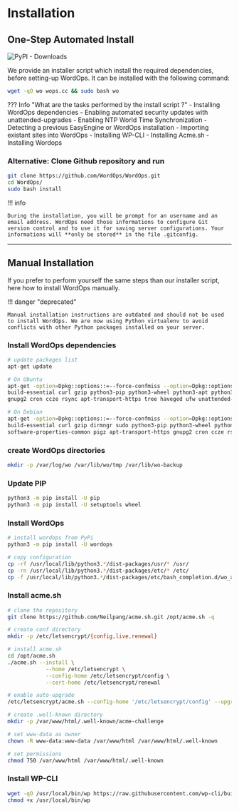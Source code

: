 # Installation

## One-Step Automated Install

![PyPI - Downloads](https://img.shields.io/pypi/dm/wordops.svg?cacheSeconds=86400)

We provide an installer script which install the required dependencies, before setting-up WordOps. It can be installed with the following command:

```bash
wget -qO wo wops.cc && sudo bash wo
```

<!-- prettier-ignore -->
??? Info "What are the tasks performed by the install script ?"
    - Installing WordOps dependencies
    - Enabling automated security updates with unattended-upgrades
    - Enabling NTP World Time Synchronization
    - Detecting a previous EasyEngine or WordOps installation
    - Importing existant sites into WordOps
    - Installing WP-CLI
    - Installing Acme.sh
    - Installing Wordops

<!-- prettier-ignore-end -->

### Alternative: Clone Github repository and run

```bash
git clone https://github.com/WordOps/WordOps.git
cd WordOps/
sudo bash install
```

!!! info

<!-- prettier-ignore -->
    During the installation, you will be prompt for an username and an email address. WordOps need those informations to configure Git version control and to use it for saving server configurations. Your informations will **only be stored** in the file .gitconfig.

<!-- prettier-ignore-end -->

---

## Manual Installation

If you prefer to perform yourself the same steps than our installer script, here how to install WordOps manually.

!!! danger "deprecated"

<!-- prettier-ignore -->
    Manual installation instructions are outdated and should not be used to install WordOps. We are now using Python virtualenv to avoid conflicts with other Python packages installed on your server.

<!-- prettier-ignore-end -->

### Install WordOps dependencies

```bash
# update packages list
apt-get update

# On Ubuntu
apt-get -option=Dpkg::options::=--force-confmiss --option=Dpkg::options::=--force-confold --assume-yes install \
build-essential curl gzip python3-pip python3-wheel python3-apt python3-setuptools python3-dev sqlite3 git tar software-properties-common pigz \
gnupg2 cron ccze rsync apt-transport-https tree haveged ufw unattended-upgrades tzdata ntp

# On Debian
apt-get -option=Dpkg::options::=--force-confmiss --option=Dpkg::options::=--force-confold --assume-yes install \
build-essential curl gzip dirmngr sudo python3-pip python3-wheel python3-apt python3-setuptools python3-dev ca-certificates sqlite3 git tar \
software-properties-common pigz apt-transport-https gnupg2 cron ccze rsync tree haveged ufw unattended-upgrades tzdata ntp
```

### create WordOps directories

```bash
mkdir -p /var/log/wo /var/lib/wo/tmp /var/lib/wo-backup
```

### Update PIP

```bash
python3 -m pip install -U pip
python3 -m pip install -U setuptools wheel
```

### Install WordOps

```bash
# install wordops from PyPi
python3 -m pip install -U wordops

# copy configuration
cp -rf /usr/local/lib/python3.*/dist-packages/usr/* /usr/
cp -rn /usr/local/lib/python3.*/dist-packages/etc/* /etc/
cp -f /usr/local/lib/python3.*/dist-packages/etc/bash_completion.d/wo_auto.rc /etc/bash_completion.d/wo_auto.rc
```

### Install acme.sh

```bash
# clone the repository
git clone https://github.com/Neilpang/acme.sh.git /opt/acme.sh -q

# create conf directory
mkdir -p /etc/letsencrypt/{config,live,renewal}

# install acme.sh
cd /opt/acme.sh
./acme.sh --install \
            --home /etc/letsencrypt \
            --config-home /etc/letsencrypt/config \
            --cert-home /etc/letsencrypt/renewal

# enable auto-upgrade
/etc/letsencrypt/acme.sh --config-home '/etc/letsencrypt/config' --upgrade --auto-upgrade

# create .well-known directory
mkdir -p /var/www/html/.well-known/acme-challenge

# set www-data as owner
chown -R www-data:www-data /var/www/html /var/www/html/.well-known

# set permissions
chmod 750 /var/www/html /var/www/html/.well-known
```

### Install WP-CLI

```bash
wget -qO /usr/local/bin/wp https://raw.githubusercontent.com/wp-cli/builds/gh-pages/phar/wp-cli.phar
chmod +x /usr/local/bin/wp
```
